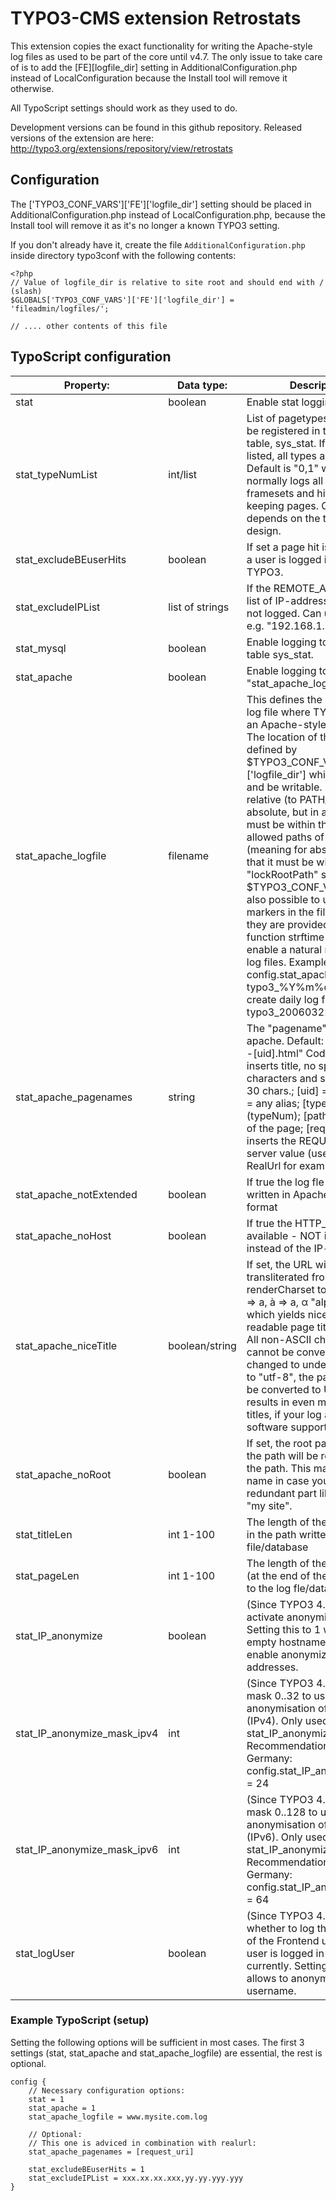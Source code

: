 # TYPO3-CMS extension Retrostats

This extension copies the exact functionality for writing the Apache-style log files as used to be part of the core until v4.7.
The only issue to take care of is to add the [FE][logfile_dir] setting in AdditionalConfiguration.php instead of LocalConfiguration because the Install tool will remove it otherwise.

All TypoScript settings should work as they used to do.

Development versions can be found in this github repository. Released versions of the extension are here:
http://typo3.org/extensions/repository/view/retrostats

## Configuration

The ['TYPO3_CONF_VARS']['FE']['logfile_dir'] setting should be placed in AdditionalConfiguration.php instead of LocalConfiguration.php, because the Install tool will remove it as it's no longer a known TYPO3 setting.

If you don't already have it, create the file `AdditionalConfiguration.php` inside directory typo3conf with the following contents:

    <?php
    // Value of logfile_dir is relative to site root and should end with / (slash)
    $GLOBALS['TYPO3_CONF_VARS']['FE']['logfile_dir'] = 'fileadmin/logfiles/';
    
    // .... other contents of this file

## TypoScript configuration
	
| Property: | Data type: | Description: | Default: |
|-----------|------------|--------------|----------|
| stat | boolean | Enable stat logging at all. | true |
| stat_typeNumList | int/list | List of pagetypes that should be registered in the statistics table, sys_stat. If no types are listed, all types are logged. Default is "0,1" which normally logs all hits on framesets and hits on content keeping pages. Of course this depends on the template design. | 0,1 |
| stat_excludeBEuserHits | boolean | If set a page hit is not logged if a user is logged in into TYPO3. | false |
| stat_excludeIPList | list of strings | If the REMOTE_ADDR is in the list of IP-addresses, it's also not logged. Can use wildcard, e.g. "192.168.1.*" |
| stat_mysql | boolean | Enable logging to the MySQL table sys_stat. | false |
| stat_apache | boolean | Enable logging to the log fle "stat_apache_logfle" | false |
| stat_apache_logfile | filename | This defines the name of the log file where TYPO3 writes an Apache-style logfile to. The location of the directory is defined by $TYPO3_CONF_VARS['FE']['logfile_dir'] which must exist and be writable. It can be relative (to PATH_site) or absolute, but in any case it must be within the regular allowed paths of TYPO3 (meaning for absolute paths that it must be within the "lockRootPath" set up in $TYPO3_CONF_VARS). It is also possible to use date markers in the filename as they are provided by the PHP function strftime(). This will enable a natural rotation of the log files. Example: config.stat_apache_logfile = typo3_%Y%m%d.log This will create daily log fles (e.g. typo3_20060321.log). |
| stat_apache_pagenames | string | The "pagename" simulated for apache. Default: "[path][title]--[uid].html" Codes: [title] = inserts title, no special characters and shortened to 30 chars.; [uid] = the id; [alias] = any alias; [type] = the type (typeNum); [path] = the path of the page; [request_uri] = inserts the REQUEST_URI server value (useful with RealUrl for example) |
| stat_apache_notExtended | boolean | If true the log fle is NOT written in Apache extended format |
| stat_apache_noHost | boolean | If true the HTTP_HOST is - if available - NOT inserted instead of the IP-address |
| stat_apache_niceTitle | boolean/string | If set, the URL will be transliterated from the renderCharset to ASCII (e.g ä => a, à => a, &#945; "alpha" => a), which yields nice and readable page titles in the log. All non-ASCII characters that cannot be converted will be changed to underscores. If set to "utf-8", the page title will be converted to UTF-8 which results in even more readable titles, if your log analyzing software supports it. |
| stat_apache_noRoot | boolean | If set, the root part (level 0) of the path will be removed from the path. This makes a shorter name in case you have only a redundant part like "home" or "my site". |
| stat_titleLen | int 1-100 | The length of the page names in the path written to log file/database | 20 |
| stat_pageLen | int 1-100 | The length of the page name (at the end of the path) written to the log fle/database. | 30 |
| stat_IP_anonymize | boolean | (Since TYPO3 4.7) Set to 1 to activate anonymized logging. Setting this to 1 will log an empty hostname and will enable anonymization of IP addresses. | 0 |
| stat_IP_anonymize_mask_ipv4 | int | (Since TYPO3 4.7); Prefx-mask 0..32 to use for anonymisation of IP addresses (IPv4). Only used, if stat_IP_anonymize is set to 1.; Recommendation for Germany: config.stat_IP_anonymize_ipv4 = 24 | 24 |
| stat_IP_anonymize_mask_ipv6 | int | (Since TYPO3 4.7); Prefx-mask 0..128 to use for anonymisation of IP addresses (IPv6). Only used, if stat_IP_anonymize is set to 1. Recommendation for Germany: config.stat_IP_anonymize_ipv6 = 64 | 64 |
| stat_logUser | boolean | (Since TYPO3 4.7) Confgure whether to log the username of the Frontend user, if the user is logged in in the FE currently. Setting this to 0 allows to anonymize the username. | 1 |

### Example TypoScript (setup)

Setting the following options will be sufficient in most cases. 
The first 3 settings (stat, stat_apache and stat_apache_logfile) are essential, the rest is optional.

    config {
    	// Necessary configuration options:
    	stat = 1
    	stat_apache = 1
    	stat_apache_logfile = www.mysite.com.log
    	
    	// Optional:
    	// This one is adviced in combination with realurl:
    	stat_apache_pagenames = [request_uri]
    	
    	stat_excludeBEuserHits = 1
    	stat_excludeIPList = xxx.xx.xx.xxx,yy.yy.yyy.yyy
    }

